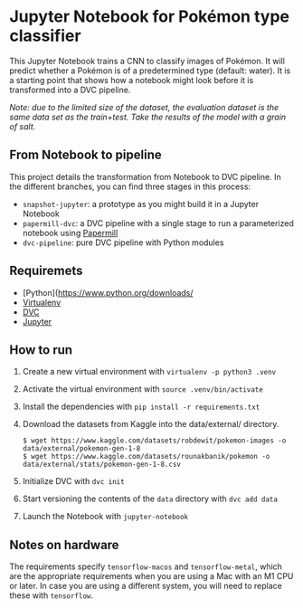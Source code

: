 # Jupyter Notebook for Pokémon type classifier 

This Jupyter Notebook trains a CNN to classify images of Pokémon. It will
predict whether a Pokémon is of a predetermined type (default: water). It is a
starting point that shows how a notebook might look before it is transformed
into a DVC pipeline.

_Note: due to the limited size of the dataset, the evaluation dataset is the
same data set as the train+test. Take the results of the model with a grain of
salt._

## From Notebook to pipeline

This project details the transformation from Notebook to DVC pipeline. In the
different branches, you can find three stages in this process:

- `snapshot-jupyter`: a prototype as you might build it in a Jupyter Notebook
- `papermill-dvc`: a DVC pipeline with a single stage to run a parameterized
  notebook using [Papermill](https://papermill.readthedocs.io/)
- `dvc-pipeline`: pure DVC pipeline with Python modules

## Requiremets

- [Python](https://www.python.org/downloads/
- [Virtualenv](https://virtualenv.pypa.io/en/latest/installation.html)
- [DVC](https://dvc.org/doc/install)
- [Jupyter](https://jupyter.org/install)

## How to run

1. Create a new virtual environment with `virtualenv -p python3 .venv`

2. Activate the virtual environment with `source .venv/bin/activate`

3. Install the dependencies with `pip install -r requirements.txt`

4. Download the datasets from Kaggle into the data/external/ directory.

   ```console
   $ wget https://www.kaggle.com/datasets/robdewit/pokemon-images -o data/external/pokemon-gen-1-8
   $ wget https://www.kaggle.com/datasets/rounakbanik/pokemon -o data/external/stats/pokemon-gen-1-8.csv
   ```

5. Initialize DVC with `dvc init`

6. Start versioning the contents of the `data` directory with `dvc add data`

7. Launch the Notebook with `jupyter-notebook`

## Notes on hardware

The requirements specify `tensorflow-macos` and `tensorflow-metal`, which are
the appropriate requirements when you are using a Mac with an M1 CPU or later.
In case you are using a different system, you will need to replace these with
`tensorflow`.

